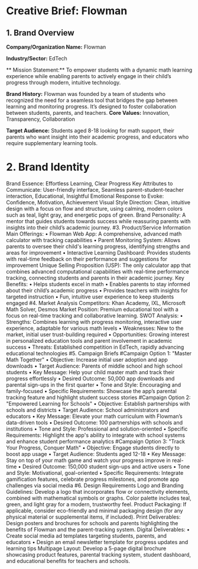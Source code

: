 # Creative Brief: Flowman

## 1. Brand Overview

**Company/Organization Name:** Flowman

**Industry/Sector:** EdTech

** Mission Statement:** To empower students with a dynamic math learning experience while enabling parents to actively engage in their child’s progress through modern, intuitive technology.

**Brand History:** Flowman was founded by a team of students  who recognized the need for a seamless tool that bridges the gap between learning and monitoring progress. It’s designed to foster collaboration between students, parents, and teachers.
**Core Values:** Innovation, Transparency, Collaboration

**Target Audience:** Students aged 8-18 looking for math support, their parents who want insight into their academic progress, and educators who require supplementary learning tools.

# 2. Brand Identity
Brand Essence: Effortless Learning, Clear Progress
Key Attributes to Communicate: User-friendly interface, Seamless parent-student-teacher interaction, Educational, Insightful
Emotional Response to Evoke: Confidence, Motivation, Achievement
Visual Style Direction: Clean, intuitive design with a focus on flow and structure, using calming, modern colors such as teal, light gray, and energetic pops of green.
Brand Personality: A mentor that guides students towards success while reassuring parents with insights into their child’s academic journey.
#3. Product/Service Information
Main Offerings:
•	Flowman Web App: A comprehensive, advanced math calculator with tracking capabilities
•	Parent Monitoring System: Allows parents to oversee their child's learning progress, identifying strengths and areas for improvement
•	Interactive Learning Dashboard: Provides students with real-time feedback on their performance and suggestions for improvement
Unique Selling Proposition (USP): The only calculator app that combines advanced computational capabilities with real-time performance tracking, connecting students and parents in their academic journey.
Key Benefits:
•	Helps students excel in math
•	Enables parents to stay informed about their child’s academic progress
•	Provides teachers with insights for targeted instruction
•	Fun, intuitive user experience to keep students engaged
#4. Market Analysis
Competitors: Khan Academy, IXL, Microsoft Math Solver, Desmos
Market Position: Premium educational tool with a focus on real-time tracking and collaborative learning.
SWOT Analysis:
•	Strengths: Combines learning with progress monitoring, interactive user experience, adaptable for various math levels
•	Weaknesses: New to the market, initial user trust-building required
•	Opportunities: Growing interest in personalized education tools and parent involvement in academic success
•	Threats: Established competition in EdTech, rapidly advancing educational technologies
#5. Campaign Briefs
#Campaign Option 1: "Master Math Together"
•	Objective: Increase initial user adoption and app downloads
•	Target Audience: Parents of middle school and high school students
•	Key Message: Help your child master math and track their progress effortlessly
•	Desired Outcome: 50,000 app downloads and parental sign-ups in the first quarter
•	Tone and Style: Encouraging and family-focused
•	Specific Requirements: Showcase the app’s parental tracking feature and highlight student success stories
#Campaign Option 2: "Empowered Learning for Schools"
•	Objective: Establish partnerships with schools and districts
•	Target Audience: School administrators and educators
•	Key Message: Elevate your math curriculum with Flowman’s data-driven tools
•	Desired Outcome: 100 partnerships with schools and institutions
•	Tone and Style: Professional and solution-oriented
•	Specific Requirements: Highlight the app's ability to integrate with school systems and enhance student performance analytics
#Campaign Option 3: "Track Your Progress, Conquer Math"
•	Objective: Engage students directly to boost app usage
•	Target Audience: Students aged 12-18
•	Key Message: Stay on top of your math game and watch your progress improve in real-time
•	Desired Outcome: 150,000 student sign-ups and active users
•	Tone and Style: Motivational, goal-oriented
•	Specific Requirements: Integrate gamification features, celebrate progress milestones, and promote app challenges via social media
#6. Design Requirements
Logo and Branding Guidelines: Develop a logo that incorporates flow or connectivity elements, combined with mathematical symbols or graphs. Color palette includes teal, green, and light gray for a modern, trustworthy feel.
Product Packaging: If applicable, consider eco-friendly and minimal packaging design (for any physical material or supplemental items, if included).
Print Deliverables: Design posters and brochures for schools and parents highlighting the benefits of Flowman and the parent-tracking system.
Digital Deliverables:
•	Create social media ad templates targeting students, parents, and educators
•	Design an email newsletter template for progress updates and learning tips
Multipage Layout: Develop a 5-page digital brochure showcasing product features, parental tracking system, student dashboard, and educational benefits for teachers and schools.

